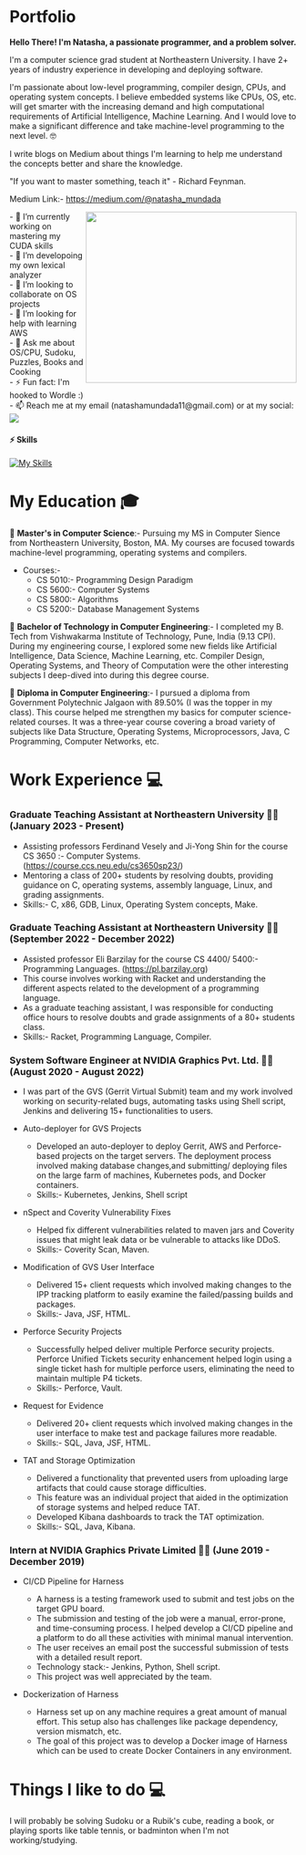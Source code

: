# Portfolio

**Hello There! I'm Natasha, a passionate programmer, and a problem solver.**

I'm a computer science grad student at Northeastern University. I have 2+ years of industry experience in developing and deploying software.

I'm passionate about low-level programming, compiler design, CPUs, and operating system concepts. I believe embedded systems like CPUs, OS, etc. will get smarter with the increasing demand and high computational requirements of Artificial Intelligence, Machine Learning. And I would love to make a significant difference and take machine-level programming to the next level. 🤓

I write blogs on Medium about things I'm learning to help me understand the concepts better and share the knowledge.


"If you want to master something, teach it" - Richard Feynman. 

Medium Link:- https://medium.com/@natasha_mundada


<img src="https://github.com/mayankchaudhary26/Cool-Readme-ideas/raw/master/data/productive.gif" width="370" height="300" align="right"/>

<div>
- 🔭 I’m currently working on mastering my CUDA skills<br>
- 🌱 I’m developoing my own lexical analyzer<br>
- 👯 I’m looking to collaborate on OS projects<br>
- 🤔 I’m looking for help with learning AWS<br>
- 💬 Ask me about OS/CPU, Sudoku, Puzzles, Books and Cooking<br>
- ⚡️ Fun fact: I'm hooked to Wordle :)<br>
- 📫 Reach me at my email (natashamundada11@gmail.com) or at my social: <br>
<a target="_blank" rel="noopener noreferrer" href="https://www.linkedin.com/in/natasha-mundada/"><img src="https://skillicons.dev/icons?i=linkedin&theme=light"></a>
<br>
</div>

#### ⚡ Skills
[![My Skills](https://skillicons.dev/icons?i=java,cpp,c,linux,vim,eclipse,docker,kubernetes,mysql,mongodb,sqlite,html,git,github,gitlab&theme=light&perline=7)](https://skillicons.dev)

# **My Education** :mortar_board:

:school:	**Master's in Computer Science**:- Pursuing my MS in Computer Sience from Northeastern University, Boston, MA. My courses are focused towards machine-level programming, operating systems and compilers. 
* Courses:- 
   * CS 5010:- Programming Design Paradigm
   * CS 5600:- Computer Systems
   * CS 5800:- Algorithms
   * CS 5200:- Database Management Systems

:school:	**Bachelor of Technology in Computer Engineering**:- I completed my B. Tech from Vishwakarma Institute of Technology, Pune, India (9.13 CPI). During my engineering course, I explored some new fields like Artificial Intelligence, Data Science, Machine Learning, etc. Compiler Design, Operating Systems, and Theory of Computation were the other interesting subjects I deep-dived into during this degree course.

:school: **Diploma in Computer Engineering**:- I pursued a diploma from Government Polytechnic Jalgaon with 89.50% (I was the topper in my class). This course helped me strengthen my basics for computer science-related courses. It was a three-year course covering a broad variety of subjects like Data Structure, Operating Systems, Microprocessors, Java, C Programming, Computer Networks, etc.


# **Work Experience** 💻 

### **Graduate Teaching Assistant at Northeastern University** 👩‍💻 (January 2023 - Present)
* Assisting professors Ferdinand Vesely and Ji-Yong Shin for the course CS 3650 :- Computer Systems. (https://course.ccs.neu.edu/cs3650sp23/)
* Mentoring a class of 200+ students by resolving doubts, providing guidance on C, operating systems, assembly language, Linux, and grading assignments.
* Skills:- C, x86, GDB, Linux, Operating System concepts, Make. 

### **Graduate Teaching Assistant at Northeastern University** 👩‍💻 (September 2022 - December 2022)
* Assisted professor Eli Barzilay for the course CS 4400/ 5400:- Programming Languages. (https://pl.barzilay.org)
* This course involves working with Racket and understanding the different aspects related to the development of a programming language. 
* As a graduate teaching assistant, I was responsible for conducting office hours to resolve doubts and grade assignments of a 80+ students class.
* Skills:- Racket, Programming Language, Compiler.

### **System Software Engineer at NVIDIA Graphics Pvt. Ltd.** 👩‍💻 (August 2020 - August 2022)
* I was part of the GVS (Gerrit Virtual Submit) team and my work involved working on security-related bugs, automating tasks using Shell script, Jenkins and delivering 15+ functionalities to users. 

* Auto-deployer for GVS Projects
  * Developed an auto-deployer to deploy Gerrit, AWS and Perforce-based projects on the target servers. The deployment process involved making database changes,and submitting/ deploying files on the large farm of machines, Kubernetes pods, and Docker containers.
  * Skills:- Kubernetes, Jenkins, Shell script

* nSpect and Coverity Vulnerability Fixes 
  * Helped fix different vulnerabilities related to maven jars and Coverity issues that might leak data or be vulnerable to attacks like DDoS.
  * Skills:- Coverity Scan, Maven. 

* Modification of GVS User Interface 
  * Delivered 15+ client requests which involved making changes to the IPP tracking platform to easily examine the failed/passing builds and packages. 
  * Skills:- Java, JSF, HTML.
 
* Perforce Security Projects
  * Successfully helped deliver multiple Perforce security projects. Perforce Unified Tickets security enhancement helped login using a single ticket hash for multiple perforce users, eliminating the need to maintain multiple P4 tickets.
  * Skills:- Perforce, Vault.

* Request for Evidence
  * Delivered 20+ client requests which involved making changes in the user interface to make test and package failures more readable.
  * Skills:- SQL, Java, JSF, HTML.

* TAT and Storage Optimization
  * Delivered a functionality that prevented users from uploading large artifacts that could cause storage difficulties. 
  * This feature was an individual project that aided in the optimization of storage systems and helped reduce TAT.
  * Developed Kibana dashboards to track the TAT optimization. 
  * Skills:- SQL, Java, Kibana.

### **Intern at NVIDIA Graphics Private Limited** 👩‍💻  (June 2019 - December 2019) 
* CI/CD Pipeline for Harness
  * A harness is a testing framework used to submit and test jobs on the target GPU board.
  * The submission and testing of the job were a manual, error-prone, and time-consuming process. I helped develop a CI/CD pipeline and a platform to do all these activities with minimal manual intervention. 
  * The user receives an email post the successful submission of tests with a detailed result report. 
  * Technology stack:- Jenkins, Python, Shell script. 
  * This project was well appreciated by the team. 

* Dockerization of Harness
  * Harness set up on any machine requires a great amount of manual effort. This setup also has challenges like package dependency, version mismatch, etc. 
  * The goal of this project was to develop a Docker image of Harness which can be used to create Docker Containers in any environment.



# **Things I like to do** 💻 
I will probably be solving Sudoku or a Rubik's cube, reading a book, or playing sports like table tennis, or badminton when I'm not working/studying.


